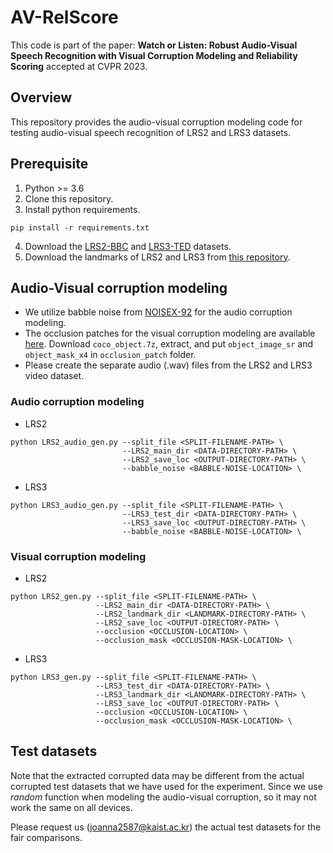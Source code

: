 # AV-RelScore
This code is part of the paper: **Watch or Listen: Robust Audio-Visual Speech Recognition with Visual Corruption Modeling and Reliability Scoring** accepted at CVPR 2023.

## Overview
This repository provides the audio-visual corruption modeling code for testing audio-visual speech recognition of LRS2 and LRS3 datasets.

## Prerequisite
1. Python >= 3.6
2. Clone this repository.
3. Install python requirements. 
```
pip install -r requirements.txt
```
4. Download the [LRS2-BBC](https://www.robots.ox.ac.uk/~vgg/data/lip_reading/lrs2.html) and [LRS3-TED](https://www.robots.ox.ac.uk/~vgg/data/lip_reading/lrs3.html) datasets.
5. Download the landmarks of LRS2 and LRS3 from [this repository](https://github.com/mpc001/Visual_Speech_Recognition_for_Multiple_Languages).

## Audio-Visual corruption modeling
- We utilize babble noise from [NOISEX-92](http://svr-www.eng.cam.ac.uk/comp.speech/Section1/Data/noisex.html) for the audio corruption modeling.
- The occlusion patches for the visual corruption modeling are available [here](https://drive.google.com/drive/folders/15nZETWlGMdcKY6aHbchRsWkUI42KTNs5). Download `coco_object.7z`, extract, and put `object_image_sr` and `object_mask_x4` in `occlusion_patch` folder.
- Please create the separate audio (.wav) files from the LRS2 and LRS3 video dataset.

### Audio corruption modeling
* LRS2

```Shell
python LRS2_audio_gen.py --split_file <SPLIT-FILENAME-PATH> \
                         --LRS2_main_dir <DATA-DIRECTORY-PATH> \
                         --LRS2_save_loc <OUTPUT-DIRECTORY-PATH> \
                         --babble_noise <BABBLE-NOISE-LOCATION> \
```

* LRS3

```Shell
python LRS3_audio_gen.py --split_file <SPLIT-FILENAME-PATH> \
                         --LRS3_test_dir <DATA-DIRECTORY-PATH> \
                         --LRS3_save_loc <OUTPUT-DIRECTORY-PATH> \
                         --babble_noise <BABBLE-NOISE-LOCATION> \
```

### Visual corruption modeling
* LRS2
```Shell
python LRS2_gen.py --split_file <SPLIT-FILENAME-PATH> \
                   --LRS2_main_dir <DATA-DIRECTORY-PATH> \
                   --LRS2_landmark_dir <LANDMARK-DIRECTORY-PATH> \
                   --LRS2_save_loc <OUTPUT-DIRECTORY-PATH> \
                   --occlusion <OCCLUSION-LOCATION> \
                   --occlusion_mask <OCCLUSION-MASK-LOCATION> \
```
* LRS3
```Shell
python LRS3_gen.py --split_file <SPLIT-FILENAME-PATH> \
                   --LRS3_test_dir <DATA-DIRECTORY-PATH> \
                   --LRS3_landmark_dir <LANDMARK-DIRECTORY-PATH> \
                   --LRS3_save_loc <OUTPUT-DIRECTORY-PATH> \
                   --occlusion <OCCLUSION-LOCATION> \
                   --occlusion_mask <OCCLUSION-MASK-LOCATION> \
```
## Test datasets
Note that the extracted corrupted data may be different from the actual corrupted test datasets that we have used for the experiment. Since we use *random* function when modeling the audio-visual corruption, so it may not work the same on all devices.

Please request us (joanna2587@kaist.ac.kr) the actual test datasets for the fair comparisons.

<!--
## Citation
If you find our AV-RelSocre useful in your research, please cite below
```BibTeX
@article{shi2022avhubert,
    author  = {Bowen Shi and Wei-Ning Hsu and Kushal Lakhotia and Abdelrahman Mohamed},
    title = {Learning Audio-Visual Speech Representation by Masked Multimodal Cluster Prediction},
    journal = {arXiv preprint arXiv:2201.02184}
    year = {2022}
}
-->
